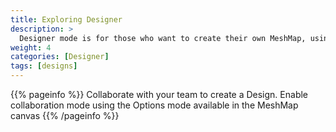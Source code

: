 ```yaml
---
title: Exploring Designer
description: >
  Designer mode is for those who want to create their own MeshMap, using the palette of components provided by Meshery.
weight: 4
categories: [Designer]
tags: [designs]
---
```


{{% pageinfo %}}
Collaborate with your team to create a Design. Enable collaboration mode using the Options mode available in the MeshMap canvas
{{% /pageinfo %}}

<!-- For many projects, users may not need much information beyond the information in the [Overview](/docs/overview/), so this section is **optional**. However if there are areas where your users will need a more detailed understanding of a given term or feature in order to do anything useful with your project (or to not make mistakes when using it) put that information in this section. For example, you may want to add some conceptual pages if you have a large project with many components and a complex architecture.

Remember to focus on what the user needs to know, not just what you think is interesting about your project! If they don’t need to understand your original design decisions to use or contribute to the project, don’t put them in, or include your design docs in your repo and link to them. Similarly, most users will probably need to know more about how features work when in use rather than how they are implemented. Consider a separate architecture page for more detailed implementation and system design information that potential project contributors can consult. -->
